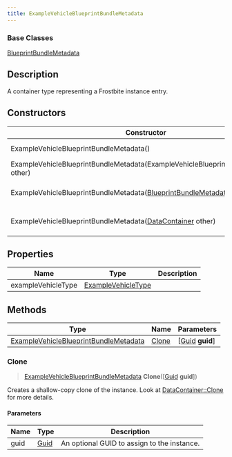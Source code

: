 ```yaml
---
title: ExampleVehicleBlueprintBundleMetadata
---
```

### Base Classes

[BlueprintBundleMetadata](/vext/ref/fb/blueprintbundlemetadata/)

## Description

A container type representing a Frostbite instance entry.

## Constructors

| Constructor                                                                                      | Description                                                                                                                                                       |
| ------------------------------------------------------------------------------------------------ | ----------------------------------------------------------------------------------------------------------------------------------------------------------------- |
| ExampleVehicleBlueprintBundleMetadata()                                                          | Create a new instance of this container type.                                                                                                                     |
| ExampleVehicleBlueprintBundleMetadata(ExampleVehicleBlueprintBundleMetadata other)               | Create a reference copy of an instance of the same type.                                                                                                          |
| ExampleVehicleBlueprintBundleMetadata([BlueprintBundleMetadata](/vext/ref/fb/blueprintbundlemetadata/) other)  | Upcast an instance of type [BlueprintBundleMetadata](/vext/ref/fb/blueprintbundlemetadata/) to [ExampleVehicleBlueprintBundleMetadata](/vext/ref/fb/examplevehicleblueprintbundlemetadata/).  |
| ExampleVehicleBlueprintBundleMetadata([DataContainer](/vext/ref/shared/class/datacontainer) other) | Upcast an instance of type [DataContainer](/vext/ref/shared/class/datacontainer) to [ExampleVehicleBlueprintBundleMetadata](/vext/ref/fb/examplevehicleblueprintbundlemetadata/). |

## Properties

| Name               | Type                                     | Description |
| ------------------ | ---------------------------------------- | ----------- |
| exampleVehicleType | [ExampleVehicleType](/vext/ref/fb/examplevehicletype/) |             |

## Methods

| Type                                                                           | Name            | Parameters                                     |
| ------------------------------------------------------------------------------ | --------------- | ---------------------------------------------- |
| [ExampleVehicleBlueprintBundleMetadata](/vext/ref/fb/examplevehicleblueprintbundlemetadata/) | [Clone](#clone) | \[[Guid](/vext/ref/shared/class/guid) **guid**\] |

### Clone

> [ExampleVehicleBlueprintBundleMetadata](/vext/ref/fb/examplevehicleblueprintbundlemetadata/) **Clone**(\[[Guid](/vext/ref/shared/class/guid) **guid**\])

Creates a shallow-copy clone of the instance. Look at [DataContainer::Clone](/vext/ref/shared/class/datacontainer#clone) for more details.

#### Parameters

| Name | Type         | Description                                 |
| ---- | ------------ | ------------------------------------------- |
| guid | [Guid](/vext/ref/shared/class/guid/) | An optional GUID to assign to the instance. |
